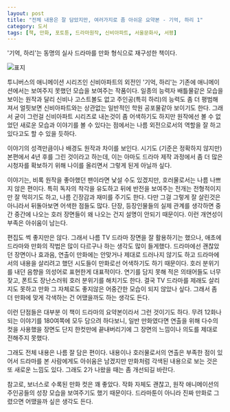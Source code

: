 ```yaml
---
layout: post
title: "전체 내용은 잘 담았지만, 여러가지로 좀 아쉬운 요약본 - 기억, 하리 1"
category: 도서
tags: [책, 만화, 포토툰, 드라마원작, 신비아파트, 서울문화사, 서평]
---
```


'기억, 하리'는
동명의 실사 드라마를 만화 형식으로 재구성한 책이다.

![표지](https://lh3.googleusercontent.com/8uXmKiwscz8WQ3ERptPxw1sxoRyoBJDO6cHcKAJ0Yo3rmHPeZTs__l2yBweVGr_o6rS2GVr-fFqzwg=s480)

투니버스의 애니메이션 시리즈인 신비아파트의 외전인
'기억, 하리'는 기존에 애니메이션에서는 보여주지 못했던 모습을 보여주는 작품이다.
일종의 능력자 배틀물같은 모습을 보이는 원작과 달리
신비나 고스트볼도 없고 주인공(특히 하리)의 능력도 좀 더 평범해져서
얼핏보면 신비아파트와는 상관없는
일반적인 학원 공포물같아 보이기도 한다.
그래서 굳이 그런걸 신비아파트 시리즈로 내논것이 좀 어색하기도 하지만
원작에선 볼 수 없었던 새로운 모습과 이야기를 볼 수 있다는 점에서는
나름 외전으로서의 역할을 잘 하고 있다고도 할 수 있을 듯하다.

이야기의 성격만큼이나 배경도 원작과 차이를 보인다.
시기도 (기준은 정확하지 않지만) 본편에서 4년 후를 그린 것이라고 하는데,
이는 아마도 드라마 제작 과정에서 좀 더 많은 시청자를 확보하기 위해 나이를 올리면서 그렇게 된게 아닐까 싶다.

이야기는, 비록 원작을 좋아했던 팬이라면 낯설 수도 있겠지만,
호러물로서는 나름 나쁘지 않은 편이다.
특히 독자의 착각을 유도하고 뒤에 반전을 보여주는 전개는 전형적이지만 잘 먹히기도 하고,
나름 긴장감과 재미를 주기도 한다.
다만 그걸 그렇게 잘 살린것은 아니라서 뒤돌아보면 어색한 점들도 많다.
단장, 등장인물들의 실제 관계를 생각하면 중간 중간에 나오는 호러 장면들이 왜 나오는 건지 설명이 안되기 때문이다.
이런 개연성이 부족은 아쉬움이 남는다.

편집도 썩 좋지만은 않다.
그래서 나름 TV 드라마 장면을 잘 활용하기는 했으나,
애초에 드라마와 만화의 작법은 많이 다르구나 하는 생각도 많이 들게했다.
드라마에선 괜찮았던 장면이나 효과음, 연출이
만화에는 안맞거나 제대로 드러나지 않기도 하고
드라마에서의 내용을 살리려고 했던 시도들이 만화로선 어색하기도 하기 때문이다.
호러 분위기를 내던 음향을 의성어로 표현한게 대표적이다.
연기를 담지 못해 적은 의태어들도 너무 잦고,
폰트도 장난스러워 호러 분위기를 해치기도 한다.
결국 TV 드라마를 제래도 살리지도 못하고
만화 그 자체로도 좋지않은 어중간한 모습이 되지 않았나 싶다.
그래서 좀 더 만화에 맞게 각색하는 건 어땠을까도 하는 생각도 든다.

이런 단점들은 대부분 이 책이 드라마의 요약본이라서 그런 것이기도 하다.
무려 12화나 되는 이야기를 180여쪽에 모두 담으려 하다보니,
일반 만화였다면 연출을 위해 다수의 컷을 사용했을 장면도
단지 한컷만에 끝내버리기에
그 장면의 느낌이나 의도를 제대로 전해주지 못했다.

그래도 전체 내용은 나름 잘 담은 편이다.
내용이나 호러물로서의 연출은 부족한 점이 있어서
드라마를 본 사람에게도 아쉬움은 남겠지만
만화처럼 각색된 내용으로 보는 것은 또 새로운 느낌도 있다.
그래도 2가 나왔을 때는 좀 개선되길 바란다.

참고로, 보너스로 수록된 만화 컷은 꽤 좋았다.
작화 자체도 괜찮고, 원작 애니메이션의 주인공들의 성장 모습을 보여주기도 했기 때문이다.
드라마툰이 아니라 진짜 만화로 그렸으면 어땠을까 싶은 생각도 든다.
